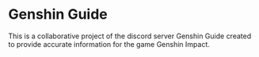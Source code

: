 # Genshin Guide

This is a collaborative project of the discord server Genshin Guide created to provide accurate information for the game Genshin Impact.

